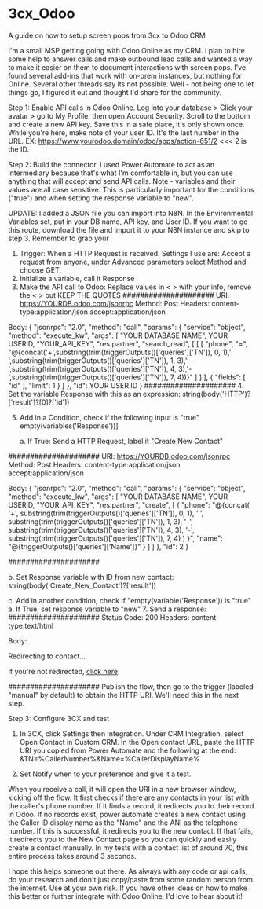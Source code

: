 # 3cx_Odoo
A guide on how to setup screen pops from 3cx to Odoo CRM

I'm a small MSP getting going with Odoo Online as my CRM. I plan to hire some help to answer calls and make outbound lead calls and wanted a way to make it easier on them to document interactions with screen pops. I've found several add-ins that work with on-prem instances, but nothing for Online. Several other threads say its not possible. Well - not being one to let things go, I figured it out and thought I'd share for the community.

Step 1: Enable API calls in Odoo Online. Log into your database > Click your avatar > go to My Profile, then open Account Security. Scroll to the bottom and create a new API key. Save this in a safe place, it's only shown once. While you're here, make note of your user ID. It's the last number in the URL. EX: https://www.yourodoo.domain/odoo/apps/action-651/2  <<< 2 is the ID. 

Step 2: Build the connector. I used Power Automate to act as an intermediary because that's what I'm comfortable in, but you can use anything that will accept and send API calls. 
Note - variables and their values are all case sensitive. This is particularly important for the conditions ("true") and when setting the response variable to "new". 

UPDATE: I added a JSON file you can import into N8N. In the Environmental Variables set, put in your DB name, API key, and User ID. If you want to go this route, download the file and import it to your N8N instance and skip to step 3. Remember to grab your 

1. Trigger: When a HTTP Request is received. Settings I use are: Accept a request from anyone, under Advanced parameters select Method and choose GET.
2. Initialize a variable, call it Response
3. Make the API call to Odoo: 
Replace values in < > with your info, remove the < > but KEEP THE QUOTES
#####################
URI: https://YOURDB.odoo.com/jsonrpc
Method: Post
Headers:
content-type:application/json
accept:application/json

Body:
{
  "jsonrpc": "2.0",
  "method": "call",
  "params": {
    "service": "object",
    "method": "execute_kw",
    "args": [
      "YOUR DATABASE NAME",
      YOUR USERID,
      "YOUR_API_KEY",
      "res.partner",
      "search_read",
      [
        [
          [
            "phone",
            "=",
            "@{concat('+',substring(trim(triggerOutputs()['queries']['TN']), 0, 1),' ',substring(trim(triggerOutputs()['queries']['TN']), 1, 3),'-',substring(trim(triggerOutputs()['queries']['TN']), 4, 3),'-',substring(trim(triggerOutputs()['queries']['TN']), 7, 4))}"
          ]
        ]
      ],
      {
        "fields": [
          "id"
        ],
        "limit": 1
      }
    ]
  },
  "id": YOUR USER ID
}
#####################
4. Set the variable Response with this as an expression: 
string(body('HTTP')?['result']?[0]?['id'])

5. Add in a Condition, check if the following input is "true"
empty(variables('Response'))]

   a. If True: Send a HTTP Request, label it "Create New Contact"

#####################
URI: https://YOURDB.odoo.com/jsonrpc
Method: Post
Headers:
content-type:application/json
accept:application/json

Body:
{
  "jsonrpc": "2.0",
  "method": "call",
  "params": {
    "service": "object",
    "method": "execute_kw",
    "args": [
      "YOUR DATABASE NAME",
      YOUR USERID,
      "YOUR_API_KEY",
      "res.partner",
      "create",
      [
        {
          "phone": "@{concat(
  '+',
  substring(trim(triggerOutputs()['queries']['TN']), 0, 1),
  ' ',
  substring(trim(triggerOutputs()['queries']['TN']), 1, 3),
  '-',
  substring(trim(triggerOutputs()['queries']['TN']), 4, 3),
  '-',
  substring(trim(triggerOutputs()['queries']['TN']), 7, 4)
)
}",
          "name": "@{triggerOutputs()['queries']['Name']}"
        }
      ]
    ]
  },
  "id": 2
}  
 
   #####################
   
   b. Set Response variable with ID from new contact: 
string(body('Create_New_Contact')?['result'])

   c. Add in another condition, check if "empty(variable('Response')) is "true" 
      a. If True, set response variable to "new"
7. Send a response:
#####################
Status Code: 200
Headers: content-type:text/html

Body:

<html>
  <head>
    <script type="text/javascript">
      window.location.href = "https://<YOURDATABASE>.odoo.com/odoo/contacts/@{variables('Response')}";
    </script>
  </head>
  <body>
    <p>Redirecting to contact...</p>
    <p>If you're not redirected, <a href="https://<YOURDATABASE>.odoo.com/odoo/contacts/@{variables('Response')}">click here</a>.</p>
  </body>
</html>

#####################
Publish the flow, then go to the trigger (labeled "manual" by default) to obtain the HTTP URI. We'll need this in the next step. 


Step 3: Configure 3CX and test
1. In 3CX, click Settings then Integration. Under CRM Integration, select Open Contact in Custom CRM. In the Open contact URL, paste the HTTP URI you copied from Power Automate and the following at the end:
&TN=%CallerNumber%&Name=%CallerDisplayName%

2. Set Notify when to your preference and give it a test.


When you receive a call, it will open the URI in a new browser window, kicking off the flow. It first checks if there are any contacts in your list with the caller's phone number. If it finds a record, it redirects you to their record in Odoo. If no records exist, power automate creates a new contact using the Caller ID display name as the "Name" and the ANI as the telephone number. If this is successful, it redirects you to the new contact. If that fails, it redirects you to the New Contact page so you can quickly and easily create a contact manually. In my tests with a contact list of around 70, this entire process takes around 3 seconds. 

I hope this helps someone out there. As always with any code or api calls, do your research and don't just copy/paste from some random person from the internet. Use at your own risk. If you have other ideas on how to make this better or further integrate with Odoo Online, I'd love to hear about it!

